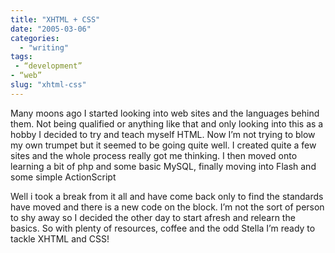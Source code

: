 ```yaml
---
title: "XHTML + CSS"
date: "2005-03-06"
categories: 
  - "writing"
tags:
 - “development”
- “web”
slug: "xhtml-css"
---
```


Many moons ago I started looking into web sites and the languages behind them. Not being qualified or anything like that and only looking into this as a hobby I decided to try and teach myself HTML. Now I’m not trying to blow my own trumpet but it seemed to be going quite well. I created quite a few sites and the whole process really got me thinking. I then moved onto learning a bit of php and some basic MySQL, finally moving into Flash and some simple ActionScript

Well i took a break from it all and have come back only to find the standards have moved and there is a new code on the block. I’m not the sort of person to shy away so I decided the other day to start afresh and relearn the basics. So with plenty of resources, coffee and the odd Stella I’m ready to tackle XHTML and CSS!
